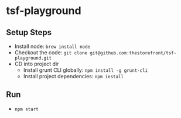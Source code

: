 # tsf-playground

## Setup Steps  
* Install node: `brew install node`  
* Checkout the code: `git clone git@github.com:thestorefront/tsf-playground.git`  
* CD into project dir
  * Install grunt CLI globally: `npm install -g grunt-cli`  
  * Install project dependencies: `npm install`
  
## Run
* `npm start`
